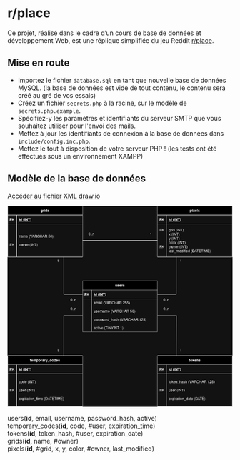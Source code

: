 # r/place

Ce projet, réalisé dans le cadre d’un cours de base de données et développement Web, est une réplique simplifiée du jeu Reddit [r/place](https://www.reddit.com/r/place/).

## Mise en route

* Importez le fichier `database.sql` en tant que nouvelle base de données MySQL. (la base de données est vide de tout contenu, le contenu sera créé au gré de vos essais)
* Créez un fichier `secrets.php` à la racine, sur le modèle de `secrets.php.example`.
* Spécifiez-y les paramètres et identifiants du serveur SMTP que vous souhaitez utiliser pour l'envoi des mails.
* Mettez à jour les identifiants de connexion à la base de données dans `include/config.inc.php`.
* Mettez le tout à disposition de votre serveur PHP&nbsp;! (les tests ont été effectués sous un environnement XAMPP)


## Modèle de la base de données

[Accéder au fichier XML draw.io](./r-place.drawio.xml)

![](./img/r-place.drawio.png)


users(**id**, email, username, password_hash, active)  
temporary_codes(**id**, code, #user, expiration_time)  
tokens(**id**, token_hash, #user, expiration_date)  
grids(**id**, name, #owner)  
pixels(**id**, #grid, x, y, color, #owner, last_modified)
